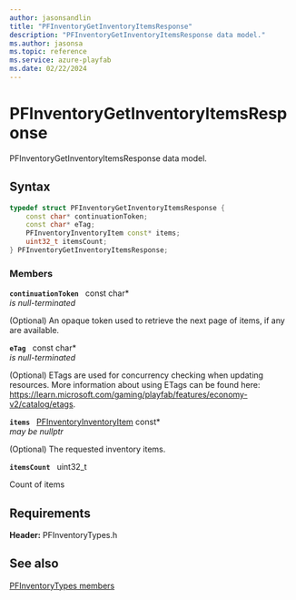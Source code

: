 ```yaml
---
author: jasonsandlin
title: "PFInventoryGetInventoryItemsResponse"
description: "PFInventoryGetInventoryItemsResponse data model."
ms.author: jasonsa
ms.topic: reference
ms.service: azure-playfab
ms.date: 02/22/2024
---
```


# PFInventoryGetInventoryItemsResponse  

PFInventoryGetInventoryItemsResponse data model.  

## Syntax  
  
```cpp
typedef struct PFInventoryGetInventoryItemsResponse {  
    const char* continuationToken;  
    const char* eTag;  
    PFInventoryInventoryItem const* items;  
    uint32_t itemsCount;  
} PFInventoryGetInventoryItemsResponse;  
```
  
### Members  
  
**`continuationToken`** &nbsp; const char*  
*is null-terminated*  
  
(Optional) An opaque token used to retrieve the next page of items, if any are available.
  
**`eTag`** &nbsp; const char*  
*is null-terminated*  
  
(Optional) ETags are used for concurrency checking when updating resources. More information about using ETags can be found here: https://learn.microsoft.com/gaming/playfab/features/economy-v2/catalog/etags.
  
**`items`** &nbsp; [PFInventoryInventoryItem](pfinventoryinventoryitem.md) const*  
*may be nullptr*  
  
(Optional) The requested inventory items.
  
**`itemsCount`** &nbsp; uint32_t  
  
Count of items
  
  
## Requirements  
  
**Header:** PFInventoryTypes.h
  
## See also  
[PFInventoryTypes members](../pfinventorytypes_members.md)  

  
  
